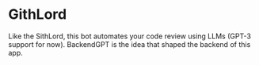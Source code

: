 # GithLord
Like the SithLord, this bot automates your code review using LLMs (GPT-3 support for now). BackendGPT is the idea that shaped the backend of this app.
